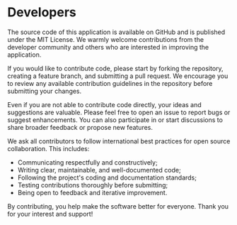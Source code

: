 # Developers

The source code of this application is available on GitHub and is published under the MIT License. We warmly welcome contributions from the developer community and others who are interested in improving the application.

If you would like to contribute code, please start by forking the repository, creating a feature branch, and submitting a pull request. We encourage you to review any available contribution guidelines in the repository before submitting your changes.

Even if you are not able to contribute code directly, your ideas and suggestions are valuable. Please feel free to open an issue to report bugs or suggest enhancements. You can also participate in or start discussions to share broader feedback or propose new features.

We ask all contributors to follow international best practices for open source collaboration. This includes:
- Communicating respectfully and constructively;
- Writing clear, maintainable, and well-documented code;
- Following the project's coding and documentation standards;
- Testing contributions thoroughly before submitting;
- Being open to feedback and iterative improvement.

By contributing, you help make the software better for everyone. Thank you for your interest and support!
